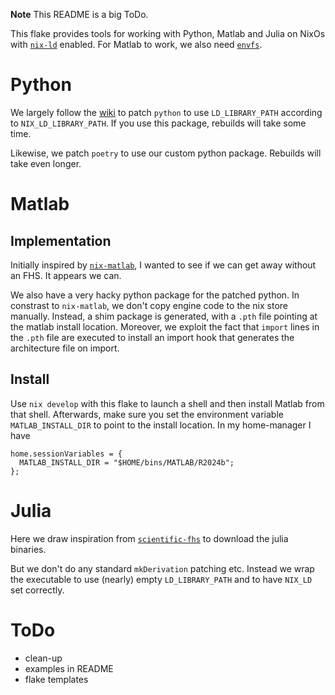 **Note** This README is a big ToDo.

This flake provides tools for working with Python, Matlab and Julia on NixOs with 
[`nix-ld`](https://github.com/nix-community/nix-ld) enabled.
For Matlab to work, we also need [`envfs`](https://github.com/nix-community/nix-ld).

# Python

We largely follow the [wiki](https://wiki.nixos.org/wiki/Python) to patch `python` 
to use `LD_LIBRARY_PATH` according to `NIX_LD_LIBRARY_PATH`.
If you use this package, rebuilds will take some time.

Likewise, we patch `poetry` to use our custom python package.
Rebuilds will take even longer.

# Matlab

## Implementation
Initially inspired by [`nix-matlab`](https://gitlab.com/doronbehar/nix-matlab), 
I wanted to see if we can get away without an FHS.
It appears we can.

We also have a very hacky python package for the patched python.
In constrast to `nix-matlab`, we don't copy engine code to the nix store manually.
Instead, a shim package is generated, with a `.pth` file pointing at the matlab install
location.
Moreover, we exploit the fact that `import` lines in the `.pth` file are executed
to install an import hook that generates the architecture file on import.

## Install

Use `nix develop` with this flake to launch a shell and then install Matlab 
from that shell.
Afterwards, make sure you set the environment variable `MATLAB_INSTALL_DIR`
to point to the install location.
In my home-manager I have
```
home.sessionVariables = {
  MATLAB_INSTALL_DIR = "$HOME/bins/MATLAB/R2024b";
};
```

# Julia

Here we draw inspiration from 
[`scientific-fhs`](https://github.com/olynch/scientific-fhs) to download the julia binaries.

But we don't do any standard `mkDerivation` patching etc.
Instead we wrap the executable to use (nearly) empty `LD_LIBRARY_PATH` and to have 
`NIX_LD` set correctly.

# ToDo

* clean-up
* examples in README
* flake templates
